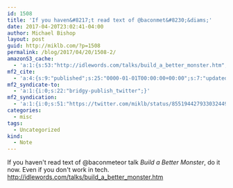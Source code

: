 ```yaml
---
id: 1508
title: 'If you haven&#8217;t read text of @baconmet&#8230;&diams;'
date: 2017-04-20T23:02:41-04:00
author: Michael Bishop
layout: post
guid: http://miklb.com/?p=1508
permalink: /blog/2017/04/20/1508-2/
amazonS3_cache:
  - 'a:1:{s:53:"http://idlewords.com/talks/build_a_better_monster.htm";a:1:{s:9:"timestamp";i:1492729361;}}'
mf2_cite:
  - 'a:4:{s:9:"published";s:25:"0000-01-01T00:00:00+00:00";s:7:"updated";s:25:"0000-01-01T00:00:00+00:00";s:8:"category";a:1:{i:0;s:0:"";}s:6:"author";a:0:{}}'
mf2_syndicate-to:
  - 'a:1:{i:0;s:22:"bridgy-publish_twitter";}'
mf2_syndication:
  - 'a:1:{i:0;s:51:"https://twitter.com/miklb/status/855194427933032449";}'
categories:
  - misc
tags:
  - Uncategorized
kind:
  - Note
---
```

If you haven't read text of @baconmeteor talk *Build a Better Monster*,  do it now. Even if you don't work in tech. <http://idlewords.com/talks/build_a_better_monster.htm>